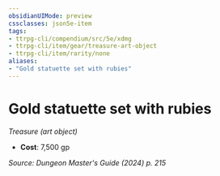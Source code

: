 ```yaml
---
obsidianUIMode: preview
cssclasses: json5e-item
tags:
- ttrpg-cli/compendium/src/5e/xdmg
- ttrpg-cli/item/gear/treasure-art-object
- ttrpg-cli/item/rarity/none
aliases: 
- "Gold statuette set with rubies"
---
```

# Gold statuette set with rubies
*Treasure (art object)*  


- **Cost**: 7,500 gp

*Source: Dungeon Master's Guide (2024) p. 215*